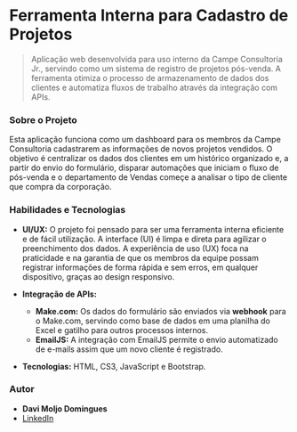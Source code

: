 # Ferramenta Interna para Cadastro de Projetos

> Aplicação web desenvolvida para uso interno da Campe Consultoria Jr., servindo como um sistema de registro de projetos pós-venda. A ferramenta otimiza o processo de armazenamento de dados dos clientes e automatiza fluxos de trabalho através da integração com APIs.

### Sobre o Projeto
Esta aplicação funciona como um dashboard para os membros da Campe Consultoria cadastrarem as informações de novos projetos vendidos. O objetivo é centralizar os dados dos clientes em um histórico organizado e, a partir do envio do formulário, disparar automações que iniciam o fluxo de pós-venda e o departamento de Vendas começe a analisar o tipo de cliente que compra da corporação.

### Habilidades e Tecnologias

* **UI/UX:** O projeto foi pensado para ser uma ferramenta interna eficiente e de fácil utilização. A interface (UI) é limpa e direta para agilizar o preenchimento dos dados. A experiência de uso (UX) foca na praticidade e na garantia de que os membros da equipe possam registrar informações de forma rápida e sem erros, em qualquer dispositivo, graças ao design responsivo.

* **Integração de APIs:**
    * **Make.com:** Os dados do formulário são enviados via **webhook** para o Make.com, servindo como base de dados em uma planilha do Excel e gatilho para outros processos internos.
    * **EmailJS:** A integração com EmailJS permite o envio automatizado de e-mails assim que um novo cliente é registrado.

* **Tecnologias:** HTML, CS3, JavaScript e Bootstrap.

### Autor

- **Davi Moljo Domingues**
- [LinkedIn](https://www.linkedin.com/in/davi-moljo-52b343255/)

